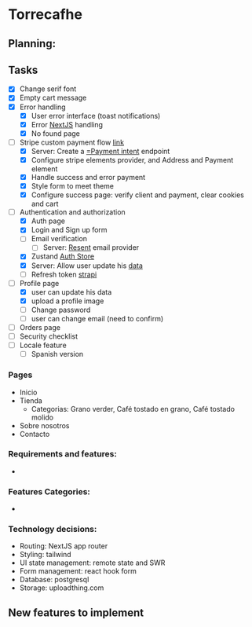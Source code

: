# Torrecafhe

## Planning:

## Tasks

- [x] Change serif font
- [x] Empty cart message
- [x] Error handling
  - [x] User error interface (toast notifications)
  - [x] Error [NextJS](https://nextjs.org/docs/app/api-reference/file-conventions/error) handling
  - [x] No found page
- [ ] Stripe custom payment flow [link](https://docs.stripe.com/payments/quickstart?client=react)
  - [x] Server: Create a [ =Payment intent](https://docs.stripe.com/api/payment_intents) endpoint
  - [x] Configure stripe elements provider, and Address and Payment element
  - [x] Handle success and error payment
  - [x] Style form to meet theme
  - [x] Configure success page: verify client and payment, clear cookies and cart
- [ ] Authentication and authorization
  - [x] Auth page
  - [x] Login and Sign up form
  - [ ] Email verification
    - [ ] Server: [Resent](https://market.strapi.io/providers/strapi-provider-email-resend) email provider
  - [x] Zustand [Auth Store](https://doichevkostia.dev/blog/authentication-store-with-zustand/)
  - [x] Server: Allow user update his [data](https://youtu.be/2ZwiiY6tnmw)
  - [ ] Refresh token [strapi](https://strapi.io/blog/how-to-create-a-refresh-token-feature-in-your-strapi-application)
- [ ] Profile page
  - [x] user can update his data
  - [x] upload a profile image
  - [ ] Change password
  - [ ] user can change email (need to confirm)
- [ ] Orders page
- [ ] Security checklist
- [ ] Locale feature
  - [ ] Spanish version

### Pages

- Inicio
- Tienda
  - Categorias: Grano verder, Café tostado en grano, Café tostado molido
- Sobre nosotros
- Contacto

### Requirements and features:

-

### Features Categories:

-

### Technology decisions:

- Routing: NextJS app router
- Styling: tailwind
- UI state management: remote state and SWR
- Form management: react hook form
- Database: postgresql
- Storage: uploadthing.com

## New features to implement
